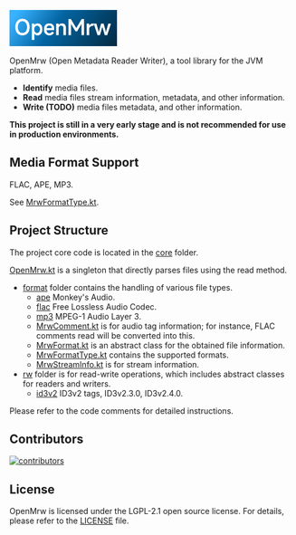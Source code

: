 ![OpenMrw](res/openmrw.png)

OpenMrw (Open Metadata Reader Writer), a tool library for the JVM platform.

- **Identify** media files.
- **Read** media files stream information, metadata, and other information.
- **Write (TODO)** media files metadata, and other information.

**This project is still in a very early stage and is not recommended for use in production
environments.**

## Media Format Support

FLAC, APE, MP3.

See [MrwFormatType.kt](core/src/main/kotlin/com/xuncorp/openmrw/core/format/MrwFormatType.kt).

## Project Structure

The project core code is located in the [core](core/src/main/kotlin/com/xuncorp/openmrw/core)
folder.

[OpenMrw.kt](core/src/main/kotlin/com/xuncorp/openmrw/core/OpenMrw.kt) is a singleton that directly
parses files using the read method.

- [format](core/src/main/kotlin/com/xuncorp/openmrw/core/format) folder contains the handling of
  various file types.
    - [ape](core/src/main/kotlin/com/xuncorp/openmrw/core/format/ape) Monkey's Audio.
    - [flac](core/src/main/kotlin/com/xuncorp/openmrw/core/format/flac) Free Lossless Audio Codec.
    - [mp3](core/src/main/kotlin/com/xuncorp/openmrw/core/format/mp3) MPEG-1 Audio Layer 3.
    - [MrwComment.kt](core/src/main/kotlin/com/xuncorp/openmrw/core/format/MrwComment.kt) is for
      audio tag information; for instance, FLAC comments read will be
      converted into this.
    - [MrwFormat.kt](core/src/main/kotlin/com/xuncorp/openmrw/core/format/MrwFormat.kt) is an
      abstract class for the obtained file information.
    - [MrwFormatType.kt](core/src/main/kotlin/com/xuncorp/openmrw/core/format/MrwFormatType.kt)
      contains the supported formats.
    - [MrwStreamInfo.kt](core/src/main/kotlin/com/xuncorp/openmrw/core/format/MrwStreamInfo.kt) is
      for stream information.
- [rw](core/src/main/kotlin/com/xuncorp/openmrw/core/rw) folder is for read-write operations, which
  includes abstract classes for readers and
  writers.
    - [id3v2](core/src/main/kotlin/com/xuncorp/openmrw/core/rw/id3v2) ID3v2 tags,
      ID3v2.3.0, ID3v2.4.0.

Please refer to the code comments for detailed instructions.

## Contributors

<a href="https://github.com/xuncorp/openmrw/graphs/contributors">
    <img src="https://contrib.rocks/image?repo=xuncorp/openmrw&columns=12" alt="contributors"/>
</a>

## License

OpenMrw is licensed under the LGPL-2.1 open source license. For details, please refer to
the [LICENSE](LICENSE) file.